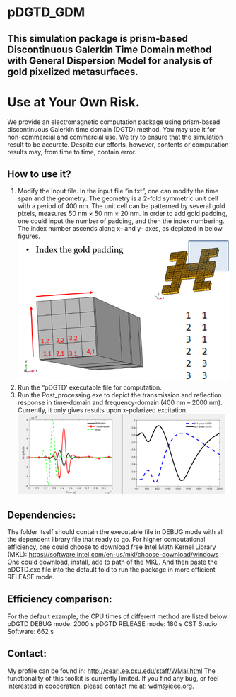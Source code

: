 # pDGTD_GDM
## This simulation package is prism-based Discontinuous Galerkin Time Domain method with General Dispersion Model for analysis of gold pixelized metasurfaces.

# Use at Your Own Risk. 
We provide an electromagnetic computation package using prism-based discontinuous Galerkin time domain (DGTD) method. You may use it for non-commercial and commercial use. We try to ensure that the simulation result to be accurate. Despite our efforts, however, contents or computation results may, from time to time, contain error.


## How to use it?
1.	Modify the Input file.
In the input file “in.txt”, one can modify the time span and the geometry. The geometry is a 2-fold symmetric unit cell with a period of 400 nm. The unit cell can be patterned by several gold pixels, measures 50 nm × 50 nm × 20 nm. In order to add gold padding, one could input the number of padding, and then the index numbering. The index number ascends along x- and y- axes, as depicted in below figures.   ![image](https://github.com/maiwending/pDGTD_GDM/blob/master/readme_fig/1.png)
2.	Run the “pDGTD’ executable file for computation.
3.	Run the Post_processing.exe to depict the transmission and reflection response in 
time-domain and frequency-domain (400 nm – 2000 nm). Currently, it only gives results upon x-polarized excitation.
![image](https://github.com/maiwending/pDGTD_GDM/blob/master/readme_fig/2.png)

## Dependencies:
The folder itself should contain the executable file in DEBUG mode with all the dependent library file that ready to go. 
For higher computational efficiency, one could choose to download free Intel Math Kernel Library (MKL): 
https://software.intel.com/en-us/mkl/choose-download/windows
One could download, install, add to path of the MKL. And then paste the pDGTD.exe file into the default fold to run the package in more efficient RELEASE mode.

## Efficiency comparison:
For the default example, the CPU times of different method are listed below:
pDGTD DEBUG mode: 2000 s
pDGTD RELEASE mode: 180 s
CST Studio Software: 662 s

## Contact:
My profile can be found in: http://cearl.ee.psu.edu/staff/WMai.html
The functionality of this toolkit is currently limited. If you find any bug, or feel interested in cooperation, please contact me at: wdm@ieee.org.



